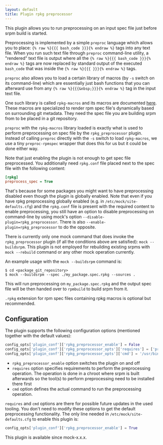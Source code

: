 ```yaml
---
layout: default
title: Plugin rpkg preprocessor
---
```


This plugin allows you to run preprocessing on an input spec file just before srpm build is started.

Preprocessing is implemented by a simple `preproc` language which allows you to place: `{% raw %}{{{ bash_code }}}{% endraw %}` tags into any text file. When you run such text file through `preproc` command-line utility, a "rendered" text file is output where all the `{% raw %}{{{ bash_code }}}{% endraw %}` tags are now replaced by standard output of the executed `bash_code` that was inside the `{% raw %}{{{ }}}{% endraw %}` tags.

`preproc` also allows you to load a certain library of macros (by `-s` switch on its command-line) which are essentially just bash functions that you can afterward use from any `{% raw %}{{{&nbsp;}}}{% endraw %}` tag in the input text file.

One such library is called `rpkg-macros` and its macros are documented [here](https://docs.pagure.org/rpkg-util/v3/macro_reference.html). These macros are specialized to render rpm spec file's dynamically based on surrounding git metadata. They need the spec file you are building srpm from to be placed in a git repository.

`preproc` with the `rpkg-macros` library loaded is exactly what is used to perform preprocessing on spec file by the `rpkg_preprocessor` plugin. Instead of calling `preproc` directly with the `-s` switch to load `rpkg-macros`, we use a tiny `preproc-rpmspec` wrapper that does this for us but it could be done either way.

Note that just enabling the plugin is not enough to get spec file preprocessed. You additionally need `rpkg.conf` file placed next to the spec file with the following content:
```ini
[rpkg]
preprocess_spec = True
```
That's because for some packages you might want to have preprocessing disabled even though the plugin is globally enabled. Note that even if you have rpkg preprocessing globally enabled (e.g. in `/etc/mock/site-defaults.cfg`) and the `rpkg.conf` file is present with the required content to enable preprocessing, you still have an option to disable preprocessing on command-line by using mock's option `--disable-plugin=rpkg_preprocessor`. There is also `--enable-plugin=rpkg_preprocessor` to do the opposite.

There is currently only one mock command that does invoke the `rpkg_preprocessor` plugin (if all the conditions above are satisfied): `mock --buildsrpm`. This plugin is not employed for rebuilding existing srpms with `mock --rebuild` command or any other mock operation currently.

An example usage with the `mock --buildsrpm` command is:

    $ cd <package_git_repository>
    $ mock --buildsrpm --spec ./my_package.spec.rpkg --sources .

This will run preprocessing on `my_package.spec.rpkg` and the output spec file will be then handed over to `rpmbuild` to build srpm from it.

`.rpkg` extension for rpm spec files containing rpkg macros is optional but recommended.

## Configuration

The plugin supports the following configuration options (mentioned together with the default values):
```python
config_opts['plugin_conf']['rpkg_preprocessor_enable'] = False
config_opts['plugin_conf']['rpkg_preprocessor_opts']['requires'] = ['preproc-rpmspec']
config_opts['plugin_conf']['rpkg_preprocessor_opts']['cmd'] = '/usr/bin/preproc-rpmspec %(source_spec)s --output %(target_spec)s'
```

* `rpkg_preprocessor_enable` option switches the plugin on and off
* `requires` option specifies requirements to perform the preprocessing operation. The operation is done in a chroot where srpm is built afterwards so the tool(s) to perform preprocessing need to be installed there first
* `cmd` option defines the actual command to run the preprocessing operation.

`requires` and `cmd` options are there for possible future updates in the used tooling. You don't need to modify these options to get the default preprocessing functionality. The only line needed in `/etc/mock/site-defaults.cfg` to enable this plugin is:
```python
config_opts['plugin_conf']['rpkg_preprocessor_enable'] = True
```
This plugin is available since mock-x.x.x.
